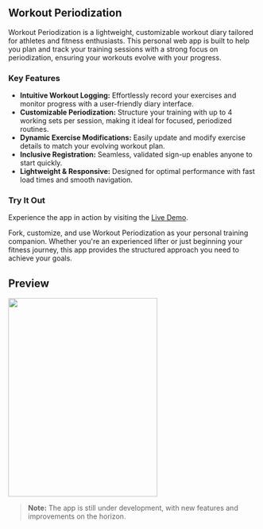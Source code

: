 ## Workout Periodization

Workout Periodization is a lightweight, customizable workout diary tailored for athletes and fitness enthusiasts. This personal web app is built to help you plan and track your training sessions with a strong focus on periodization, ensuring your workouts evolve with your progress.

### Key Features

- **Intuitive Workout Logging:** Effortlessly record your exercises and monitor progress with a user-friendly diary interface.
- **Customizable Periodization:** Structure your training with up to 4 working sets per session, making it ideal for focused, periodized routines.
- **Dynamic Exercise Modifications:** Easily update and modify exercise details to match your evolving workout plan.
- **Inclusive Registration:** Seamless, validated sign-up enables anyone to start quickly.
- **Lightweight & Responsive:** Designed for optimal performance with fast load times and smooth navigation.

### Try It Out

Experience the app in action by visiting the [Live Demo](https://vito.pythonanywhere.com/).

Fork, customize, and use Workout Periodization as your personal training companion. Whether you're an experienced lifter or just beginning your fitness journey, this app provides the structured approach you need to achieve your goals.

## Preview

<img src='[[https://drive.google.com/file/d/1GeLs6sRQSpLDVY0x9w2zPOPSRUYc4CPb/view?usp=sharing](https://drive.google.com/file/d/1GeLs6sRQSpLDVY0x9w2zPOPSRUYc4CPb/view?usp=drive_link)](https://drive.google.com/file/d/1ZyS15zuCHuzMF975PShw9CuxiY3ms5N4/view?usp=drive_link)' width="300" height="400">



> **Note:** The app is still under development, with new features and improvements on the horizon.
